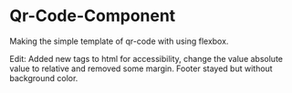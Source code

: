 # Qr-Code-Component

Making the simple template of qr-code with using flexbox. 

Edit: Added new tags to html for accessibility, change the value absolute value to relative and removed some margin.
Footer stayed but without background color.
